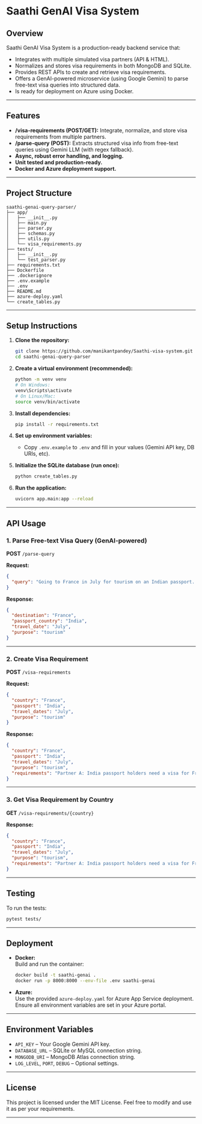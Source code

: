 # Saathi GenAI Visa System

## Overview

Saathi GenAI Visa System is a production-ready backend service that:
- Integrates with multiple simulated visa partners (API & HTML).
- Normalizes and stores visa requirements in both MongoDB and SQLite.
- Provides REST APIs to create and retrieve visa requirements.
- Offers a GenAI-powered microservice (using Google Gemini) to parse free-text visa queries into structured data.
- Is ready for deployment on Azure using Docker.

---

## Features

- **/visa-requirements (POST/GET):** Integrate, normalize, and store visa requirements from multiple partners.
- **/parse-query (POST):** Extracts structured visa info from free-text queries using Gemini LLM (with regex fallback).
- **Async, robust error handling, and logging.**
- **Unit tested and production-ready.**
- **Docker and Azure deployment support.**

---

## Project Structure

```
saathi-genai-query-parser/
├── app/
│   ├── __init__.py
│   ├── main.py
│   ├── parser.py
│   ├── schemas.py
│   ├── utils.py
│   └── visa_requirements.py
├── tests/
│   ├── __init__.py
│   └── test_parser.py
├── requirements.txt
├── Dockerfile
├── .dockerignore
├── .env.example
├── .env
├── README.md
├── azure-deploy.yaml
└── create_tables.py
```

---

## Setup Instructions

1. **Clone the repository:**
   ```sh
   git clone https://github.com/manikantpandey/Saathi-visa-system.git
   cd saathi-genai-query-parser
   ```

2. **Create a virtual environment (recommended):**
   ```sh
   python -m venv venv
   # On Windows:
   venv\Scripts\activate
   # On Linux/Mac:
   source venv/bin/activate
   ```

3. **Install dependencies:**
   ```sh
   pip install -r requirements.txt
   ```

4. **Set up environment variables:**
   - Copy `.env.example` to `.env` and fill in your values (Gemini API key, DB URIs, etc).

5. **Initialize the SQLite database (run once):**
   ```sh
   python create_tables.py
   ```

6. **Run the application:**
   ```sh
   uvicorn app.main:app --reload
   ```

---

## API Usage

### 1. **Parse Free-text Visa Query (GenAI-powered)**

**POST** `/parse-query`

**Request:**
```json
{
  "query": "Going to France in July for tourism on an Indian passport. What’s the visa process?"
}
```

**Response:**
```json
{
  "destination": "France",
  "passport_country": "India",
  "travel_date": "July",
  "purpose": "tourism"
}
```

---

### 2. **Create Visa Requirement**

**POST** `/visa-requirements`

**Request:**
```json
{
  "country": "France",
  "passport": "India",
  "travel_dates": "July",
  "purpose": "tourism"
}
```

**Response:**
```json
{
  "country": "France",
  "passport": "India",
  "travel_dates": "July",
  "purpose": "tourism",
  "requirements": "Partner A: India passport holders need a visa for France for tourism during July.\nPartner B: India passport holders must apply for a tourism visa to France for travel in July."
}
```

---

### 3. **Get Visa Requirement by Country**

**GET** `/visa-requirements/{country}`

**Response:**
```json
{
  "country": "France",
  "passport": "India",
  "travel_dates": "July",
  "purpose": "tourism",
  "requirements": "Partner A: India passport holders need a visa for France for tourism during July.\nPartner B: India passport holders must apply for a tourism visa to France for travel in July."
}
```

---

## Testing

To run the tests:
```sh
pytest tests/
```

---

## Deployment

- **Docker:**  
  Build and run the container:
  ```sh
  docker build -t saathi-genai .
  docker run -p 8000:8000 --env-file .env saathi-genai
  ```

- **Azure:**  
  Use the provided `azure-deploy.yaml` for Azure App Service deployment.  
  Ensure all environment variables are set in your Azure portal.

---

## Environment Variables

- `API_KEY` – Your Google Gemini API key.
- `DATABASE_URL` – SQLite or MySQL connection string.
- `MONGODB_URI` – MongoDB Atlas connection string.
- `LOG_LEVEL`, `PORT`, `DEBUG` – Optional settings.

---

## License

This project is licensed under the MIT License.
Feel free to modify and use it as per your requirements.

---
